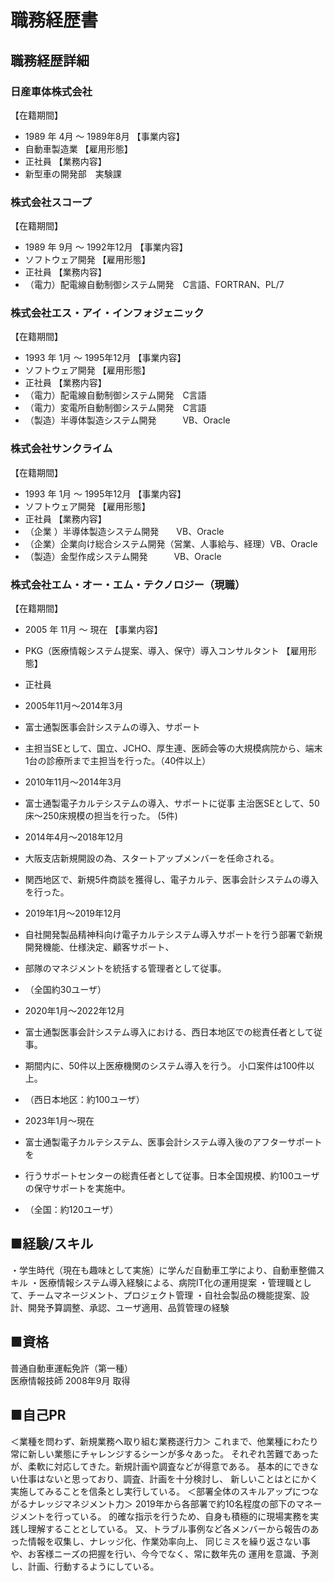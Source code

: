 # 職務経歴書

## 職務経歴詳細
### 日産車体株式会社
【在籍期間】
- 1989 年 4月 ～ 1989年8月
【事業内容】
- 自動車製造業
【雇用形態】
- 正社員
【業務内容】
- 新型車の開発部　実験課


### 株式会社スコープ
【在籍期間】
- 1989 年 9月 ～ 1992年12月
【事業内容】
- ソフトウェア開発
【雇用形態】
- 正社員
【業務内容】
- （電力）配電線自動制御システム開発　C言語、FORTRAN、PL/7


### 株式会社エス・アイ・インフォジェニック
【在籍期間】
- 1993 年 1月 ～ 1995年12月
【事業内容】
- ソフトウェア開発
【雇用形態】
- 正社員
【業務内容】
- （電力）配電線自動制御システム開発　C言語 
- （電力）変電所自動制御システム開発　C言語 
- （製造）半導体製造システム開発　　　VB、Oracle 


### 株式会社サンクライム
【在籍期間】
- 1993 年 1月 ～ 1995年12月
【事業内容】
- ソフトウェア開発
【雇用形態】
- 正社員
【業務内容】
- （企業 ）半導体製造システム開発　　VB、Oracle 
- （企業）企業向け総合システム開発（営業、人事給与、経理）VB、Oracle 
- （製造）金型作成システム開発　　　VB、Oracle 

### 株式会社エム・オー・エム・テクノロジー（現職）
【在籍期間】
- 2005 年 11月 ～ 現在
【事業内容】
- PKG（医療情報システム提案、導入、保守）導入コンサルタント
【雇用形態】
- 正社員
- 2005年11月～2014年3月
- 富士通製医事会計システムの導入、サポート
- 主担当SEとして、国立、JCHO、厚生連、医師会等の大規模病院から、端末1台の診療所まで主担当を行った。（40件以上） 

- 2010年11月～2014年3月
- 富士通製電子カルテシステムの導入、サポートに従事 主治医SEとして、50床～250床規模の担当を行った。 (5件)

- 2014年4月～2018年12月
- 大阪支店新規開設の為、スタートアップメンバーを任命される。
- 関西地区で、新規5件商談を獲得し、電子カルテ、医事会計システムの導入を行った。

- 2019年1月～2019年12月
- 自社開発製品精神科向け電子カルテシステム導入サポートを行う部署で新規開発機能、仕様決定、顧客サポート、
- 部隊のマネジメントを統括する管理者として従事。
- （全国約30ユーザ）

- 2020年1月～2022年12月
- 富士通製医事会計システム導入における、西日本地区での総責任者として従事。 
- 期間内に、50件以上医療機関のシステム導入を行う。 小口案件は100件以上。
- （西日本地区：約100ユーザ）

- 2023年1月～現在 
- 富士通製電子カルテシステム、医事会計システム導入後のアフターサポートを
- 行うサポートセンターの総責任者として従事。日本全国規模、約100ユーザの保守サポートを実施中。 
- （全国：約120ユーザ）



## ■経験/スキル
・学生時代（現在も趣味として実施）に学んだ自動車工学により、自動車整備スキル
・医療情報システム導入経験による、病院IT化の運用提案 ・管理職として、チームマネージメント、プロジェクト管理
・自社会製品の機能提案、設計、開発予算調整、承認、ユーザ適用、品質管理の経験

## ■資格
普通自動車運転免許（第一種） 	
医療情報技師 	2008年9月 取得


## ■自己PR
＜業種を問わず、新規業務へ取り組む業務遂行力＞ 
これまで、他業種にわたり常に新しい業態にチャレンジするシーンが多々あった。
それぞれ苦難であったが、柔軟に対応してきた。新規計画や調査などが得意である。
基本的にできない仕事はないと思っており、調査、計画を十分検討し、
新しいことはとにかく実施してみることを信条とし実行している。 
＜部署全体のスキルアップにつながるナレッジマネジメント力＞ 
2019年から各部署で約10名程度の部下のマネージメントを行っている。
的確な指示を行うため、自身も積極的に現場実務を実践し理解することとしている。
又、トラブル事例など各メンバーから報告のあった情報を収集し、ナレッジ化、作業効率向上、
同じミスを繰り返さない事や、お客様ニーズの把握を行い、今今でなく、常に数年先の
運用を意識、予測し、計画、行動するようにしている。

